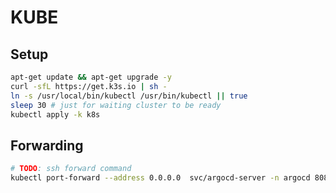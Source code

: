 # KUBE

## Setup

```bash
apt-get update && apt-get upgrade -y
curl -sfL https://get.k3s.io | sh -
ln -s /usr/local/bin/kubectl /usr/bin/kubectl || true
sleep 30 # just for waiting cluster to be ready
kubectl apply -k k8s
```

## Forwarding

```bash
# TODO: ssh forward command
kubectl port-forward --address 0.0.0.0  svc/argocd-server -n argocd 8080:443
```